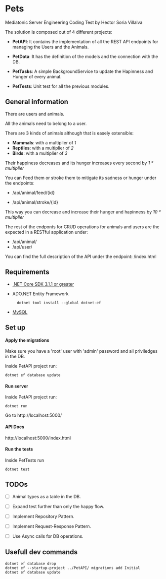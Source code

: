 # Pets

Mediatonic Server Engineering Coding Test by Hector Soria Villalva

The solution is composed out of 4 different projects:

- **PetAPI**: It contains the implementation of all the REST API endpoints for managing the Users and the Animals.

- **PetData**: It has the definition of the models and the connection with the DB.

- **PetTasks**: A simple BackgroundService to update the Hapinness and Hunger of every animal.

- **PetTests**: Unit test for all the previous modules.


## General information

There are users and animals.

All the animals need to belong to a user.

There are 3 kinds of animals although that is easely extensible:

- **Mammals**: with a multiplier of *1*
- **Reptiles**: with a multiplier of *2*
- **Birds**: with a multiplier of *3*

Their happiness decreases and its hunger increases every second by *1 \* multiplier*

You can Feed them or stroke them to mitigate its sadness or hunger under the endpoints:

- /api/animal/feed/{id}

- /api/animal/stroke/{id}

This way you can decrease and increase their hunger and hapinness by *10 \* multiplier*

The rest of the endponts for CRUD operations for animals and users are the expected in a RESTful application under:

- /api/animal/
- /api/user/

You can find the full description of the API under the endpoint: /index.html


## Requirements

- [.NET Core SDK 3.1.1 or greater](https://dotnet.microsoft.com/download)

- ADO.NET Entity Framework

        dotnet tool install --global dotnet-ef

- [MySQL](https://dev.mysql.com/downloads/installer/)


## Set up


#### Apply the migrations
Make sure you have a 'root' user with 'admin' password and all priviledges in the DB.

Inside PetAPI project run: 

    dotnet ef database update
  
#### Run server

Inside PetAPI project run: 

    dotnet run

Go to http://localhost:5000/

#### API Docs

http://localhost:5000/index.html

#### Run the tests

Inside PetTests run

    dotnet test

## TODOs

- [ ] Animal types as a table in the DB.
- [ ] Expand test further than only the happy flow.
- [ ] Implement Repository Pattern.
- [ ] Implement Request-Response Pattern.
- [ ] Use Async calls for DB operations.


## Usefull dev commands

    dotnet ef database drop
    dotnet ef --startup-project ../PetAPI/ migrations add Initial
    dotnet ef database update
        